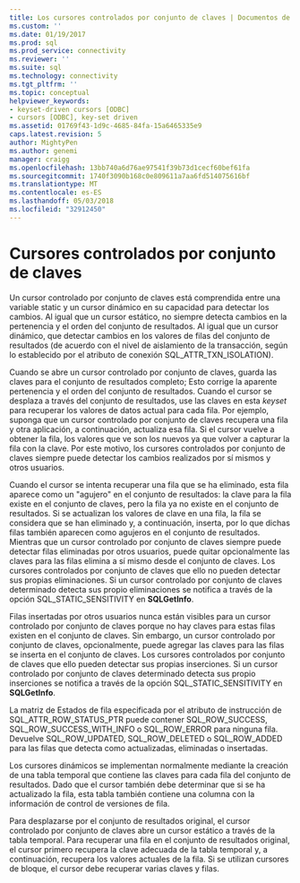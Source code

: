 ```yaml
---
title: Los cursores controlados por conjunto de claves | Documentos de Microsoft
ms.custom: ''
ms.date: 01/19/2017
ms.prod: sql
ms.prod_service: connectivity
ms.reviewer: ''
ms.suite: sql
ms.technology: connectivity
ms.tgt_pltfrm: ''
ms.topic: conceptual
helpviewer_keywords:
- keyset-driven cursors [ODBC]
- cursors [ODBC], key-set driven
ms.assetid: 01769f43-1d9c-4685-84fa-15a6465335e9
caps.latest.revision: 5
author: MightyPen
ms.author: genemi
manager: craigg
ms.openlocfilehash: 13bb740a6d76ae97541f39b73d1cecf60bef61fa
ms.sourcegitcommit: 1740f3090b168c0e809611a7aa6fd514075616bf
ms.translationtype: MT
ms.contentlocale: es-ES
ms.lasthandoff: 05/03/2018
ms.locfileid: "32912450"
---
```

# <a name="keyset-driven-cursors"></a>Cursores controlados por conjunto de claves
Un cursor controlado por conjunto de claves está comprendida entre una variable static y un cursor dinámico en su capacidad para detectar los cambios. Al igual que un cursor estático, no siempre detecta cambios en la pertenencia y el orden del conjunto de resultados. Al igual que un cursor dinámico, que detectar cambios en los valores de filas del conjunto de resultados (de acuerdo con el nivel de aislamiento de la transacción, según lo establecido por el atributo de conexión SQL_ATTR_TXN_ISOLATION).  
  
 Cuando se abre un cursor controlado por conjunto de claves, guarda las claves para el conjunto de resultados completo; Esto corrige la aparente pertenencia y el orden del conjunto de resultados. Cuando el cursor se desplaza a través del conjunto de resultados, use las claves en esta *keyset* para recuperar los valores de datos actual para cada fila. Por ejemplo, suponga que un cursor controlado por conjunto de claves recupera una fila y otra aplicación, a continuación, actualiza esa fila. Si el cursor vuelve a obtener la fila, los valores que ve son los nuevos ya que volver a capturar la fila con la clave. Por este motivo, los cursores controlados por conjunto de claves siempre puede detectar los cambios realizados por sí mismos y otros usuarios.  
  
 Cuando el cursor se intenta recuperar una fila que se ha eliminado, esta fila aparece como un "agujero" en el conjunto de resultados: la clave para la fila existe en el conjunto de claves, pero la fila ya no existe en el conjunto de resultados. Si se actualizan los valores de clave en una fila, la fila se considera que se han eliminado y, a continuación, inserta, por lo que dichas filas también aparecen como agujeros en el conjunto de resultados. Mientras que un cursor controlado por conjunto de claves siempre puede detectar filas eliminadas por otros usuarios, puede quitar opcionalmente las claves para las filas elimina a sí mismo desde el conjunto de claves. Los cursores controlados por conjunto de claves que ello no pueden detectar sus propias eliminaciones. Si un cursor controlado por conjunto de claves determinado detecta sus propio eliminaciones se notifica a través de la opción SQL_STATIC_SENSITIVITY en **SQLGetInfo**.  
  
 Filas insertadas por otros usuarios nunca están visibles para un cursor controlado por conjunto de claves porque no hay claves para estas filas existen en el conjunto de claves. Sin embargo, un cursor controlado por conjunto de claves, opcionalmente, puede agregar las claves para las filas se inserta en el conjunto de claves. Los cursores controlados por conjunto de claves que ello pueden detectar sus propias inserciones. Si un cursor controlado por conjunto de claves determinado detecta sus propio inserciones se notifica a través de la opción SQL_STATIC_SENSITIVITY en **SQLGetInfo**.  
  
 La matriz de Estados de fila especificada por el atributo de instrucción de SQL_ATTR_ROW_STATUS_PTR puede contener SQL_ROW_SUCCESS, SQL_ROW_SUCCESS_WITH_INFO o SQL_ROW_ERROR para ninguna fila. Devuelve SQL_ROW_UPDATED, SQL_ROW_DELETED o SQL_ROW_ADDED para las filas que detecta como actualizadas, eliminadas o insertadas.  
  
 Los cursores dinámicos se implementan normalmente mediante la creación de una tabla temporal que contiene las claves para cada fila del conjunto de resultados. Dado que el cursor también debe determinar que si se ha actualizado la fila, esta tabla también contiene una columna con la información de control de versiones de fila.  
  
 Para desplazarse por el conjunto de resultados original, el cursor controlado por conjunto de claves abre un cursor estático a través de la tabla temporal. Para recuperar una fila en el conjunto de resultados original, el cursor primero recupera la clave adecuada de la tabla temporal y, a continuación, recupera los valores actuales de la fila. Si se utilizan cursores de bloque, el cursor debe recuperar varias claves y filas.
